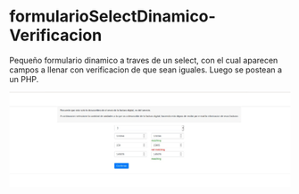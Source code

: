 # formularioSelectDinamico-Verificacion
Pequeño formulario dinamico a traves de un select, con el cual aparecen campos a llenar con verificacion de que sean iguales.
Luego se postean a un PHP.



![alt text](https://github.com/JavierVassallo/formularioSelectDinamico-Verificacion/blob/master/gitForm.jpeg)
